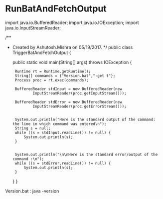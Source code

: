 # RunBatAndFetchOutput

import java.io.BufferedReader;
import java.io.IOException;
import java.io.InputStreamReader;

/**
 * Created by Ashutosh.Mishra on 05/19/2017.
 */
public class TriggerBatAndFetchOutput {

    public static void main(String[] args) throws IOException {

        Runtime rt = Runtime.getRuntime();
        String[] commands = {"Version.bat","-get t"};
        Process proc = rt.exec(commands);

        BufferedReader stdInput = new BufferedReader(new
                InputStreamReader(proc.getInputStream()));

        BufferedReader stdError = new BufferedReader(new
                InputStreamReader(proc.getErrorStream()));


        System.out.println("Here is the standard output of the command: the line in which command was entered\n");
        String s = null;
        while ((s = stdInput.readLine()) != null) {
            System.out.println(s);
        }


        System.out.println("\n\nHere is the standard error/output of the command :\n");
        while ((s = stdError.readLine()) != null) {
            System.out.println(s);
        }
    }
}


Version.bat :
java -version
